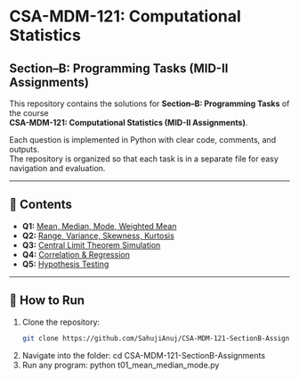 # CSA-MDM-121: Computational Statistics  
## Section–B: Programming Tasks (MID-II Assignments)

This repository contains the solutions for **Section–B: Programming Tasks** of the course  
**CSA-MDM-121: Computational Statistics (MID-II Assignments)**.  

Each question is implemented in Python with clear code, comments, and outputs.  
The repository is organized so that each task is in a separate file for easy navigation and evaluation.

---

## 📂 Contents
- **Q1:** [Mean, Median, Mode, Weighted Mean](t01_mean_median_mode.py)  
- **Q2:** [Range, Variance, Skewness, Kurtosis](t02_variance_skewkurt.py)  
- **Q3:** [Central Limit Theorem Simulation](t03_clt_simulation.py)  
- **Q4:** [Correlation & Regression](t04_regression.py)  
- **Q5:** [Hypothesis Testing](t05_hypothesis_test.py)  

---

## 🚀 How to Run
1. Clone the repository:
   ```bash
   git clone https://github.com/SahujiAnuj/CSA-MDM-121-SectionB-Assignments.git
2. Navigate into the folder:
   cd CSA-MDM-121-SectionB-Assignments
3. Run any program:
   python t01_mean_median_mode.py
